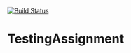 [![Build Status](https://dev.azure.com/S00167749/TestAssignment/_apis/build/status/DeliveryDudes1.TestingAssignment?branchName=master)](https://dev.azure.com/S00167749/TestAssignment/_build/latest?definitionId=1&branchName=master)


# TestingAssignment
